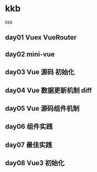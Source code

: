 # kkb
kkb
## day01 Vuex VueRouter
## day02 mini-vue
## day03 Vue 源码 初始化
## day04 Vue 数据更新机制 diff
## day05 Vue 源码组件机制
## day06 组件实践
## day07 最佳实践
## day08 Vue3 初始化